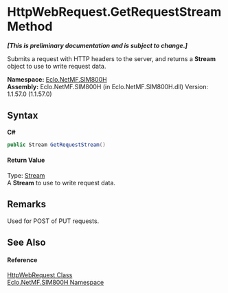 # HttpWebRequest.GetRequestStream Method 
 _**\[This is preliminary documentation and is subject to change.\]**_

Submits a request with HTTP headers to the server, and returns a <b>Stream</b> object to use to write request data.

**Namespace:**&nbsp;<a href="N_Eclo_NetMF_SIM800H">Eclo.NetMF.SIM800H</a><br />**Assembly:**&nbsp;Eclo.NetMF.SIM800H (in Eclo.NetMF.SIM800H.dll) Version: 1.1.57.0 (1.1.57.0)

## Syntax

**C#**<br />
``` C#
public Stream GetRequestStream()
```


#### Return Value
Type: <a href="http://msdn2.microsoft.com/en-us/library/8f86tw9e" target="_blank">Stream</a><br />A <b>Stream</b> to use to write request data.

## Remarks
Used for POST of PUT requests.

## See Also


#### Reference
<a href="T_Eclo_NetMF_SIM800H_HttpWebRequest">HttpWebRequest Class</a><br /><a href="N_Eclo_NetMF_SIM800H">Eclo.NetMF.SIM800H Namespace</a><br />